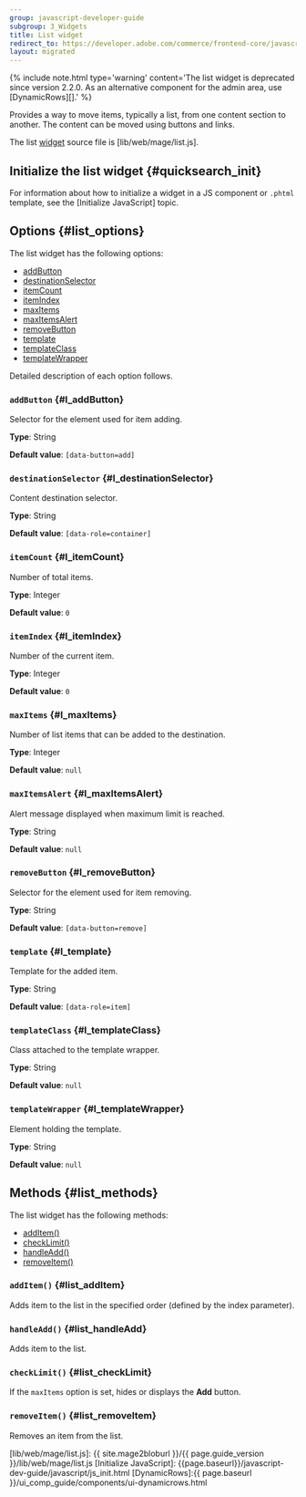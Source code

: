 ```yaml
---
group: javascript-developer-guide
subgroup: 3_Widgets
title: List widget
redirect_to: https://developer.adobe.com/commerce/frontend-core/javascript/jquery-widgets/list/
layout: migrated
---
```


{%
include note.html
type='warning'
content='The list widget is deprecated since version 2.2.0. As an alternative component for the admin area, use [DynamicRows][].'
%}

Provides a way to move items, typically a list, from one content section to another.
The content can be moved using buttons and links.

The list [widget](https://glossary.magento.com/widget) source file is [lib/web/mage/list.js].

## Initialize the list widget {#quicksearch_init}

For information about how to initialize a widget in a JS component or `.phtml` template, see the [Initialize JavaScript] topic.

## Options {#list_options}

The list widget has the following options:

-  [addButton](#l_addButton)
-  [destinationSelector](#l_destinationSelector)
-  [itemCount](#l_itemCount)
-  [itemIndex](#l_itemIndex)
-  [maxItems](#l_maxItems)
-  [maxItemsAlert](#l_maxItemsAlert)
-  [removeButton](#l_removeButton)
-  [template](#l_template)
-  [templateClass](#l_templateClass)
-  [templateWrapper](#l_templateWrapper)

Detailed description of each option follows.

### `addButton` {#l_addButton}
Selector for the element used for item adding.

**Type**: String

**Default value**: `[data-button=add]`

### `destinationSelector` {#l_destinationSelector}
Content destination selector.

**Type**: String

**Default value**: `[data-role=container]`

### `itemCount` {#l_itemCount}
Number of total items.

**Type**: Integer

**Default value**: `0`

### `itemIndex` {#l_itemIndex}
Number of the current item.

**Type**: Integer

**Default value**: `0`

### `maxItems` {#l_maxItems}
Number of list items that can be added to the destination.

**Type**: Integer

**Default value**: `null`

### `maxItemsAlert` {#l_maxItemsAlert}
Alert message displayed when maximum limit is reached.

**Type**: String

**Default value**: `null`

### `removeButton` {#l_removeButton}
Selector for the element used for item removing.

**Type**: String

**Default value**: `[data-button=remove]`

### `template` {#l_template}
Template for the added item.

**Type**: String

**Default value**: `[data-role=item]`

### `templateClass` {#l_templateClass}
Class attached to the template wrapper.

**Type**: String

**Default value**: `null`

### `templateWrapper` {#l_templateWrapper}
Element holding the template.

**Type**: String

**Default value**: `null`

## Methods {#list_methods}

The list widget has the following methods:

-  [addItem()](#list_addItem)
-  [checkLimit()](#list_checkLimit)
-  [handleAdd()](#list_handleAdd)
-  [removeItem()](#list_removeItem)

### `addItem()` {#list_addItem}
Adds item to the list in the specified order (defined by the index parameter).

### `handleAdd()` {#list_handleAdd}
Adds item to the list.

### `checkLimit()` {#list_checkLimit}
If the `maxItems` option is set, hides or displays the **Add** button.

### `removeItem()` {#list_removeItem}
Removes an item from the list.

[lib/web/mage/list.js]: {{ site.mage2bloburl }}/{{ page.guide_version }}/lib/web/mage/list.js
[Initialize JavaScript]: {{page.baseurl}}/javascript-dev-guide/javascript/js_init.html
[DynamicRows]:{{ page.baseurl }}/ui_comp_guide/components/ui-dynamicrows.html
